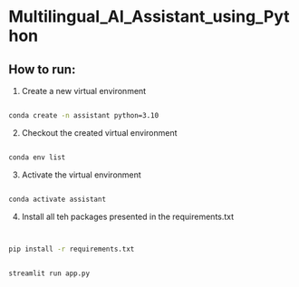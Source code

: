 # Multilingual_AI_Assistant_using_Python

## How to run:

1. Create a new virtual environment

```bash

conda create -n assistant python=3.10

```

2. Checkout the created virtual environment

```bash

conda env list

```

3. Activate the virtual environment

```bash

conda activate assistant

```

4. Install all teh packages presented in the requirements.txt

```bash


pip install -r requirements.txt

```


```bash

streamlit run app.py

```


